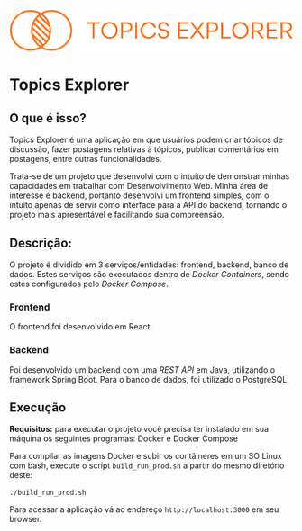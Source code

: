 <div align="center">
  <img alt="topics explorer logo" src="./logo-topics-explorer.png">
</div>


# Topics Explorer

## O que é isso?

Topics Explorer é uma aplicação em que usuários podem criar tópicos de discussão, fazer postagens relativas à tópicos, publicar comentários em postagens, entre outras funcionalidades.

Trata-se de um projeto que desenvolvi com o intuito de demonstrar minhas capacidades em trabalhar com Desenvolvimento Web. Minha área de interesse é backend, portanto desenvolvi um frontend simples, com o intuíto apenas de servir como interface para a API do backend, tornando o projeto mais apresentável e facilitando sua compreensão.

## Descrição:

O projeto é dividido em 3 serviços/entidades: frontend, backend, banco de dados.
Estes serviços são executados dentro de *Docker Containers*, sendo estes configurados pelo *Docker Compose*.

### Frontend

O frontend foi desenvolvido em React.

### Backend

Foi desenvolvido um backend com uma *REST API* em Java, utilizando o framework Spring Boot. Para o banco de dados, foi utilizado o PostgreSQL. 

## Execução

**Requisitos:** para executar o projeto você precisa ter instalado em sua máquina os seguintes programas: Docker e Docker Compose

Para compilar as imagens Docker e subir os contâineres em um SO Linux com bash, execute o script `build_run_prod.sh` a partir do mesmo diretório deste:
```
./build_run_prod.sh
```

Para acessar a aplicação vá ao endereço `http://localhost:3000` em seu browser.